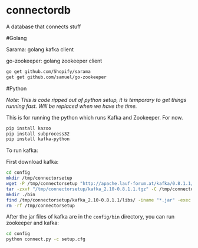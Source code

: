 # connectordb
A database that connects stuff


#Golang

Sarama: golang kafka client

go-zookeeper: golang zookeeper client

```bash
go get github.com/Shopify/sarama
get get github.com/samuel/go-zookeeper
```

#Python

*Note: This is code ripped out of python setup, it is temporary to get things running fast.
Will be replaced when we have the time.*

This is for running the python which runs Kafka and Zookeeper. For now.

```bash
pip install kazoo
pip install subprocess32
pip install kafka-python
```

To run kafka:

First download kafka:
```bash
cd config
mkdir /tmp/connectorsetup
wget -P /tmp/connectorsetup "http://apache.lauf-forum.at/kafka/0.8.1.1/kafka_2.10-0.8.1.1.tgz"
tar -zxvf "/tmp/connectorsetup/kafka_2.10-0.8.1.1.tgz" -C /tmp/connectorsetup
mkdir ./bin
find /tmp/connectorsetup/kafka_2.10-0.8.1.1/libs/ -iname "*.jar" -exec mv {} ./jar\;
rm -rf /tmp/connectorsetup
```

After the jar files of kafka are in the `config/bin` directory, you can run zookeeper and kafka:

```bash
cd config
python connect.py -c setup.cfg
```
